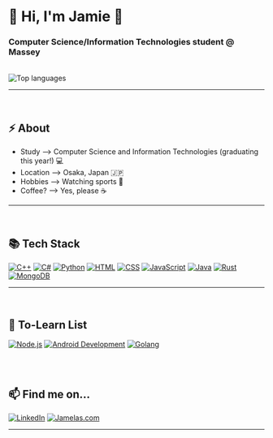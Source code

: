 <h1> 👋 Hi, I'm Jamie 👋</h1>
<h3>Computer Science/Information Technologies student @ Massey</h3>

<br/>

<img src="https://github-readme-stats.vercel.app/api/top-langs/?username=jamelas&layout=compact&theme=dracula" alt="Top languages">

---
<br/>

## ⚡ About
- Study --> Computer Science and Information Technologies (graduating this year!) 💻 
- Location --> Osaka, Japan 🇯🇵
- Hobbies --> Watching sports 🏉 
- Coffee? --> Yes, please ☕

---
<br/>

## 📚 Tech Stack 
<a href="https://github.com/Jamelas?tab=repositories&language=c%2B%2B" target="_blank"><img alt="C++" src="https://img.shields.io/badge/C%2B%2B-00599C?style=for-the-badge&logo=c%2B%2B&logoColor=white"></a>
<a href="https://github.com/Jamelas?tab=repositories&language=c%23" target="_blank"><img alt="C#" src="https://img.shields.io/badge/C%23-239120?style=for-the-badge&logo=c-sharp&logoColor=white"></a>
<a href="https://github.com/Jamelas?tab=repositories&language=python" target="_blank"><img alt="Python" src="https://img.shields.io/badge/Python-3776AB?style=for-the-badge&logo=python&logoColor=white"></a>
<a href="https://github.com/Jamelas?tab=repositories&language=html" target="_blank"><img alt="HTML" src="https://img.shields.io/badge/HTML5-E34F26?style=for-the-badge&logo=html5&logoColor=white"></a>
<a href="https://github.com/Jamelas?tab=repositories&language=css" target="_blank"><img alt="CSS" src="https://img.shields.io/badge/CSS-1572B6?style=for-the-badge&logo=css3&logoColor=white"></a>
<a href="https://github.com/Jamelas?tab=repositories&language=javascript" target="_blank"><img alt="JavaScript" src="https://img.shields.io/badge/JavaScript-323330?style=for-the-badge&logo=javascript&logoColor=F7DF1E"></a>
<a href="https://github.com/Jamelas?tab=repositories&language=java" target="_blank"><img alt="Java" src="https://img.shields.io/badge/Java-ED8B00?style=for-the-badge&logo=openjdk&logoColor=white"></a>
<a href="https://github.com/Jamelas?tab=repositories&language=rust" target="_blank"><img alt="Rust" src="https://img.shields.io/badge/Rust-000000?style=for-the-badge&logo=rust&logoColor=white"></a>
<a href="" target="_blank"><img alt="MongoDB" src="https://img.shields.io/badge/MongoDB-4EA94B?style=for-the-badge&logo=mongodb&logoColor=white"></a>

---
<br/>

## 🌱 To-Learn List
<a href="" target="_blank"><img alt="Node.js" src="https://img.shields.io/badge/Node.js-43853D?style=for-the-badge&logo=node.js&logoColor=white"></a> 
<a href="" target="_blank"><img alt="Android Development" src="https://img.shields.io/badge/Android-3DDC84?style=for-the-badge&logo=android&logoColor=white"></a>
<a href="" target="_blank"><img alt="Golang" src="https://img.shields.io/badge/go-%2300ADD8.svg?style=for-the-badge&logo=go&logoColor=white"></a>
##

<br/>

## 📫 Find me on...
<a href="https://www.linkedin.com/in/jamie-eion-douglas/" target="_blank"><img alt="LinkedIn" src="https://img.shields.io/badge/LinkedIn-0077B5?style=for-the-badge&logo=linkedin&logoColor=white"></a>
<a href="https://www.jamelas.com/" target="_blank"><img alt="Jamelas.com" src="https://img.shields.io/badge/Jamelas.com-32004b?style=for-the-badge&labelColor=FFFFFF"></a>

---
<br/>
